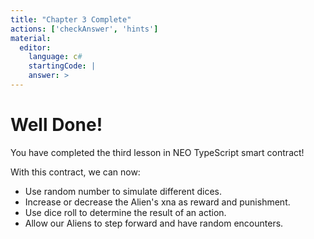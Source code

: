 ```yaml
---
title: "Chapter 3 Complete"
actions: ['checkAnswer', 'hints']
material: 
  editor:
    language: c#
    startingCode: |
    answer: > 
---
```


# Well Done! 

You have completed the third lesson in NEO TypeScript smart contract! 

With this contract, we can now: 

- Use random number to simulate different dices.
- Increase or decrease the Alien's xna as reward and punishment.
- Use dice roll to determine the result of an action.
- Allow our Aliens to step forward and have random encounters.
